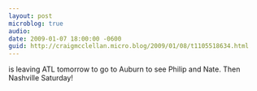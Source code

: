 ```yaml
---
layout: post
microblog: true
audio: 
date: 2009-01-07 18:00:00 -0600
guid: http://craigmcclellan.micro.blog/2009/01/08/t1105518634.html
---
```

is leaving ATL tomorrow to go to Auburn to see Philip and Nate. Then Nashville Saturday!
